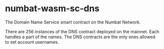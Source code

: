 # numbat-wasm-sc-dns

The Domain Name Service smart contract on the Numbat Network.

There are 256 instances of the DNS contract deployed on the mainnet. Each handles a part of the names.
The DNS contracts are the only ones allowed to set account usernames.
